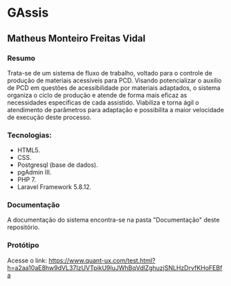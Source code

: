 # GAssis
## Matheus Monteiro Freitas Vidal

### Resumo

Trata-se de um sistema de fluxo de trabalho, voltado para o controle de produção de materiais acessíveis para PCD. Visando potencializar o auxílio de PCD em questões de acessibilidade por materiais adaptados, o sistema organiza o ciclo de produção e atende de forma mais eficaz as necessidades específicas de cada assistido. Viabiliza e torna ágil o atendimento de parâmetros para adaptação e possibilita a maior velocidade de execução deste processo.

### Tecnologias:

* HTML5.
* CSS.
* Postgresql (base de dados).
* pgAdmin III.
* PHP 7.
* Laravel Framework 5.8.12.

### Documentação

A documentação do sistema encontra-se na pasta "Documentação" deste repositório.

### Protótipo

Acesse o link: https://www.quant-ux.com/test.html?h=a2aa10aE8hw9dVL37IzUVTpikU9luJWhBqVdlZghuzjSNLHzDrvfKHoFEBfa
